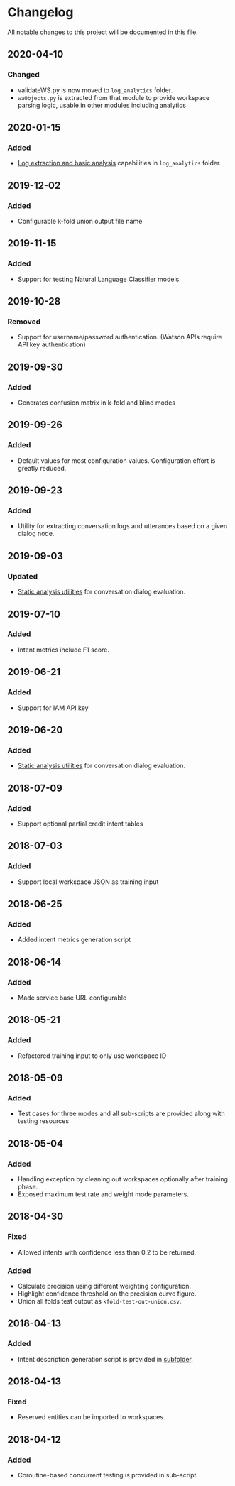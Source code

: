 # Changelog
All notable changes to this project will be documented in this file.

## 2020-04-10
### Changed
- validateWS.py is now moved to `log_analytics` folder.
- `waObjects.py` is extracted from that module to provide workspace parsing logic, usable in other modules including analytics

## 2020-01-15
### Added
- [Log extraction and basic analysis](log_analytics/README.md) capabilities in `log_analytics` folder.

## 2019-12-02
### Added
- Configurable k-fold union output file name

## 2019-11-15
### Added
- Support for testing Natural Language Classifier models

## 2019-10-28
### Removed
- Support for username/password authentication. (Watson APIs require API key authentication)

## 2019-09-30
### Added
- Generates confusion matrix in k-fold and blind modes

## 2019-09-26
### Added
- Default values for most configuration values.  Configuration effort is greatly reduced.

## 2019-09-23
### Added
- Utility for extracting conversation logs and utterances based on a given dialog node.

## 2019-09-03
### Updated
- [Static analysis utilities](validate_workspace/README.md) for conversation dialog evaluation.

## 2019-07-10
### Added
- Intent metrics include F1 score.

## 2019-06-21
### Added
- Support for IAM API key

## 2019-06-20
### Added
- [Static analysis utilities](validate_workspace/README.md) for conversation dialog evaluation.

## 2018-07-09
### Added
- Support optional partial credit intent tables

## 2018-07-03
### Added
- Support local workspace JSON as training input

## 2018-06-25
### Added
- Added intent metrics generation script

## 2018-06-14
### Added
- Made service base URL configurable

## 2018-05-21
### Added
- Refactored training input to only use workspace ID

## 2018-05-09
### Added
- Test cases for three modes and all sub-scripts are provided along with testing resources

## 2018-05-04
### Added
- Handling exception by cleaning out workspaces optionally after training phase.
- Exposed maximum test rate and weight mode parameters.

## 2018-04-30
### Fixed
- Allowed intents with confidence less than 0.2 to be returned.

### Added
- Calculate precision using different weighting configuration.
- Highlight confidence threshold on the precision curve figure.
- Union all folds test output as `kfold-test-out-union.csv`.

## 2018-04-13
### Added
- Intent description generation script is provided in [subfolder](intent-description).

## 2018-04-13
### Fixed
- Reserved entities can be imported to workspaces.

## 2018-04-12
### Added
- Coroutine-based concurrent testing is provided in sub-script.
